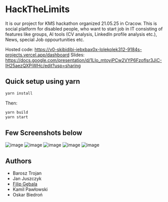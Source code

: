 # HackTheLimits

It is our project for KMS hackathon organized 21.05.25 in Cracow.
This is social platform for disabled people, who want to start job in IT consisting of features like groups, AI tools (CV analysis, LinkedIn profile analysis etc.), News, special Job oppourtunities etc.

Hosted code: https://v0-skibidibi-iebxbax0x-lolekolek312-9184s-projects.vercel.app/dashboard
Slides: https://docs.google.com/presentation/d/1LIo_mtoyiPCw2VYP6Fzoflsr3JiC-IH25aezQXPiWHc/edit?usp=sharing

## Quick setup using yarn
```bash
yarn install
```
Then:
```bash
yarn build
yarn start
```

## Few Screenshots below
![image](https://github.com/user-attachments/assets/4f0c9f43-cf62-460f-b5b5-507b325f1121)
![image](https://github.com/user-attachments/assets/3f40958a-30fc-484e-9874-0f65a405a4e1)
![image](https://github.com/user-attachments/assets/e279addd-588e-4c95-b9bd-d28ac73c54c0)
![image](https://github.com/user-attachments/assets/62d64428-084c-4bcf-b242-1f046a3ce99b)
![image](https://github.com/user-attachments/assets/bfd6d015-1806-4c69-a38b-9877035ed219)

## Authors
- Barosz Trojan
- Jan Juszczyk
- <a href='https://github.com/ffenix7'>Filip Gębala </a>
- Kamil Pawłowski
- Oskar Biedroń



